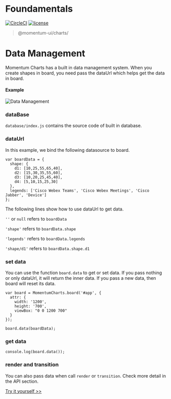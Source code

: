 # Foundamentals

[![CircleCI](https://img.shields.io/circleci/project/github/momentum-design/momentum-ui/main.svg)](https://circleci.com/gh/momentum-design/momentum-ui/)
[![license](https://img.shields.io/github/license/momentum-design/momentum-ui.svg?color=blueviolet)](https://github.com/momentum-design/momentum-ui/blob/main/charts/LICENSE)

> @momentum-ui/charts/

# Data Management

Momentum Charts has a built in data management system. When you create shapes in board, you need pass the dataUrl which helps get the data in board.


#### Example

![Data Management](https://screenshot.codepen.io/3315115.ZEEVXRN.small.cd000a88-d274-4b73-8d78-167723596e9f.png)

### dataBase

```database/index.js``` contains the source code of built in database.

### dataUrl

In this example, we bind the following datasource to board.

```
var boardData = {
  shape: {
    d1: [10,25,55,65,40],
    d2: [15,30,35,55,60],
    d3: [10,20,25,45,40],
    d4: [5,10,15,25,30]
  },
  legends: ['Cisco Webex Teams', 'Cisco Webex Meetings', 'Cisco Jabber', 'Device']
};
```
The following lines show how to use dataUrl to get data. 

```''``` or ```null``` refers to ```boardData```

```'shape'``` refers to ```boardData.shape```

```'legends'``` refers to ```boardData.legends```

```'shape/d1'``` refers to ```boardData.shape.d1```

### set data

You can use the function ```board.data``` to get or set data. If you pass nothing or only dataUrl, it will return the inner data. If you pass a new data, then board will reset its data.

```
var board = MomentumCharts.board('#app', {
  attr: {
    width: '1200',
    height: '700',
    viewBox: "0 0 1200 700"
  }
});

board.data(boardData);
```

### get data

```
console.log(board.data());
```

### render and transition

You can also pass data when call ```render``` or ```transition```. Check more detail in the API section.

[Try it yourself >>](https://codepen.io/arthusliang/pen/ZEEVXRN)
